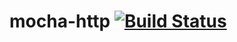 # mocha-http [![Build Status](https://secure.travis-ci.org/jakobmattsson/mocha-http.png)](http://travis-ci.org/jakobmattsson/mocha-http)

